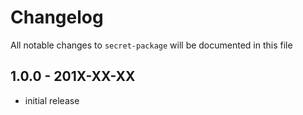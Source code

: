# Changelog

All notable changes to `secret-package` will be documented in this file

## 1.0.0 - 201X-XX-XX

- initial release
